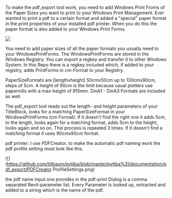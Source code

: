 
To make the pdf_export tool work, you need to add Windows Print Froms of the Paper Sizes you want to print
to your Windows Print Management. 
Ever wanted to print a pdf to a certain format and added a "special" paper format in the print properties of your installed pdf printer. 
When you do this the paper format is also added to your Windows Print Forms. 

![](https://github.com/tillbaum/pytiba/blob/master/pytiba%20documentation/pdf_export/PrintManagementForms.png)

You need to add paper sizes of all the paper formats you usually need to your WindowsPrintForms. 
The WindowsPrintForms are stored in the Windows Registry. You can export a regkey and transfer it to other Windows System. 
In this Repo there is a regkey included which, if added to your registry, adds PrintForms in cm-Format to your Registry. 

PaperSizeFormats are [lengthxheight] 50cmx50cm up to 130cmx90cm, steps of 5cm. A height of 90cm is the limit because usual plotters use paperrolls with a max-height of 915mm. DinA1 - DinA3 Formats are included as well.

The pdf_export tool reads out the length- and height parameters of your TitleBlock, looks for a matching PaperSizeFormat in your WindowsPrintForms (cm Format). 
If it doesn't find the right one it adds 5cm, to the length,
looks again for a matching format, adds 5cm to the height, looks again and so on. This process is repeated 3 times. 
If it doesn't find a matching format it uses 90cmx90cm format.

pdf printer: 
I use PDFCreator. 
to make the automatic pdf naming work the pdf profile setting must look like this. 

![](https://github.com/tillbaum/pytiba/blob/master/pytiba%20documentation/pdf_export/PDFCreator ProfileSettings.png)

the pdf name input one provides in the pdf-print Dialog is a comma separated Revit-parameter list. 
Every Parameter is looked up, extracted and added to a string which is the name of the pdf. 
